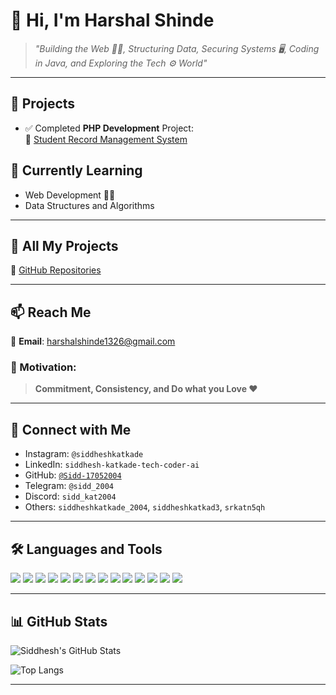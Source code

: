 # 👋 Hi, I'm Harshal Shinde

> *"Building the Web 👨‍💻, Structuring Data, Securing Systems 🖥️, Coding in Java, and Exploring the Tech ⚙️ World"*

---

## 🔭 Projects
- ✅ Completed **PHP Development** Project:  
  📁 [Student Record Management System](https://github.com/Sidd-17052004/Student-Management-System)

## 🌱 Currently Learning
- Web Development 👨‍💻  
- Data Structures and Algorithms    

---

## 📂 All My Projects
🔗 [GitHub Repositories](https://github.com/Sidd-17052004?tab=repositories)

---

## 📫 Reach Me
📧 **Email**: harshalshinde1326@gmail.com

### 🧠 Motivation:
> **Commitment, Consistency, and Do what you Love ❤️**

---

## 🔗 Connect with Me
- Instagram: `@siddheshkatkade`
- LinkedIn: `siddhesh-katkade-tech-coder-ai`
- GitHub: [`@Sidd-17052004`](https://github.com/Sidd-17052004)
- Telegram: `@sidd_2004`
- Discord: `sidd_kat2004`
- Others: `siddheshkatkade_2004`, `siddheshkatkad3`, `srkatn5qh`

---

## 🛠️ Languages and Tools

<p align="left">
  <img src="https://img.shields.io/badge/C-00599C?style=for-the-badge&logo=c&logoColor=white"/>
  <img src="https://img.shields.io/badge/C++-00599C?style=for-the-badge&logo=cplusplus&logoColor=white"/>
  <img src="https://img.shields.io/badge/Python-3776AB?style=for-the-badge&logo=python&logoColor=white"/>
  <img src="https://img.shields.io/badge/HTML5-E34F26?style=for-the-badge&logo=html5&logoColor=white"/>
  <img src="https://img.shields.io/badge/CSS3-1572B6?style=for-the-badge&logo=css3&logoColor=white"/>
  <img src="https://img.shields.io/badge/Bootstrap-7952B3?style=for-the-badge&logo=bootstrap&logoColor=white"/>
  <img src="https://img.shields.io/badge/MySQL-4479A1?style=for-the-badge&logo=mysql&logoColor=white"/>
  <img src="https://img.shields.io/badge/MSSQL-CC2927?style=for-the-badge&logo=microsoft-sql-server&logoColor=white"/>
  <img src="https://img.shields.io/badge/Pandas-150458?style=for-the-badge&logo=pandas&logoColor=white"/>
  <img src="https://img.shields.io/badge/React-20232A?style=for-the-badge&logo=react&logoColor=61DAFB"/>
  <img src="https://img.shields.io/badge/Java-ED8B00?style=for-the-badge&logo=openjdk&logoColor=white"/>
  <img src="https://img.shields.io/badge/GCP-4285F4?style=for-the-badge&logo=google-cloud&logoColor=white"/>
  <img src="https://img.shields.io/badge/AWS-232F3E?style=for-the-badge&logo=amazon-aws&logoColor=white"/>
  <img src="https://img.shields.io/badge/Kubernetes-326CE5?style=for-the-badge&logo=kubernetes&logoColor=white"/>
</p>

---

## 📊 GitHub Stats

![Siddhesh's GitHub Stats](https://github-readme-stats.vercel.app/api?username=Sidd-17052004&show_icons=true&theme=radical)

![Top Langs](https://github-readme-stats.vercel.app/api/top-langs/?username=Sidd-17052004&layout=compact&theme=radical)

---

